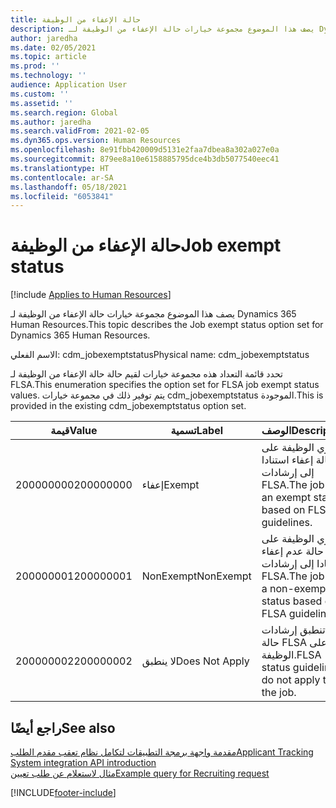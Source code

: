 ```yaml
---
title: حالة الإعفاء من الوظيفة
description: يصف هذا الموضوع مجموعة خيارات حالة الإعفاء من الوظيفة لـ Dynamics 365 Human Resources.
author: jaredha
ms.date: 02/05/2021
ms.topic: article
ms.prod: ''
ms.technology: ''
audience: Application User
ms.custom: ''
ms.assetid: ''
ms.search.region: Global
ms.author: jaredha
ms.search.validFrom: 2021-02-05
ms.dyn365.ops.version: Human Resources
ms.openlocfilehash: 8e91fbb420009d5131e2faa7dbea8a302a027e0a
ms.sourcegitcommit: 879ee8a10e6158885795dce4b3db5077540eec41
ms.translationtype: HT
ms.contentlocale: ar-SA
ms.lasthandoff: 05/18/2021
ms.locfileid: "6053841"
---
```

# <a name="job-exempt-status"></a><span data-ttu-id="e8309-103">حالة الإعفاء من الوظيفة</span><span class="sxs-lookup"><span data-stu-id="e8309-103">Job exempt status</span></span>

[!include [Applies to Human Resources](../includes/applies-to-hr.md)]

<span data-ttu-id="e8309-104">يصف هذا الموضوع مجموعة خيارات حالة الإعفاء من الوظيفة لـ Dynamics 365 Human Resources.</span><span class="sxs-lookup"><span data-stu-id="e8309-104">This topic describes the Job exempt status option set for Dynamics 365 Human Resources.</span></span>

<span data-ttu-id="e8309-105">الاسم الفعلي: cdm_jobexemptstatus</span><span class="sxs-lookup"><span data-stu-id="e8309-105">Physical name: cdm_jobexemptstatus</span></span>

<span data-ttu-id="e8309-106">تحدد قائمة التعداد هذه مجموعة خيارات لقيم حالة حالة الإعفاء من الوظيفة لـ FLSA.</span><span class="sxs-lookup"><span data-stu-id="e8309-106">This enumeration specifies the option set for FLSA job exempt status values.</span></span> <span data-ttu-id="e8309-107">يتم توفير ذلك في مجموعة خيارات cdm_jobexemptstatus الموجودة.</span><span class="sxs-lookup"><span data-stu-id="e8309-107">This is provided in the existing cdm_jobexemptstatus option set.</span></span>

| <span data-ttu-id="e8309-108">قيمة</span><span class="sxs-lookup"><span data-stu-id="e8309-108">Value</span></span> | <span data-ttu-id="e8309-109">تسمية</span><span class="sxs-lookup"><span data-stu-id="e8309-109">Label</span></span> | <span data-ttu-id="e8309-110">الوصف</span><span class="sxs-lookup"><span data-stu-id="e8309-110">Description</span></span> |
| --- | --- | --- |
| <span data-ttu-id="e8309-111">200000000</span><span class="sxs-lookup"><span data-stu-id="e8309-111">200000000</span></span> | <span data-ttu-id="e8309-112">إعفاء</span><span class="sxs-lookup"><span data-stu-id="e8309-112">Exempt</span></span> | <span data-ttu-id="e8309-113">تحتوي الوظيفة على حالة إعفاء استنادا إلى إرشادات FLSA.</span><span class="sxs-lookup"><span data-stu-id="e8309-113">The job has an exempt status based on FLSA guidelines.</span></span> |
| <span data-ttu-id="e8309-114">200000001</span><span class="sxs-lookup"><span data-stu-id="e8309-114">200000001</span></span> | <span data-ttu-id="e8309-115">NonExempt</span><span class="sxs-lookup"><span data-stu-id="e8309-115">NonExempt</span></span> | <span data-ttu-id="e8309-116">تحتوي الوظيفة على حالة عدم إعفاء استنادا إلى إرشادات FLSA.</span><span class="sxs-lookup"><span data-stu-id="e8309-116">The job has a non-exempt status based on FLSA guidelines.</span></span> |
| <span data-ttu-id="e8309-117">200000002</span><span class="sxs-lookup"><span data-stu-id="e8309-117">200000002</span></span> | <span data-ttu-id="e8309-118">لا ينطبق</span><span class="sxs-lookup"><span data-stu-id="e8309-118">Does Not Apply</span></span> | <span data-ttu-id="e8309-119">لا تنطبق إرشادات حالة FLSA على الوظيفة.</span><span class="sxs-lookup"><span data-stu-id="e8309-119">FLSA status guidelines do not apply to the job.</span></span> |

## <a name="see-also"></a><span data-ttu-id="e8309-120">راجع أيضًا</span><span class="sxs-lookup"><span data-stu-id="e8309-120">See also</span></span>

[<span data-ttu-id="e8309-121">مقدمة واجهة برمجة التطبيقات لتكامل نظام تعقب مقدم الطلب</span><span class="sxs-lookup"><span data-stu-id="e8309-121">Applicant Tracking System integration API introduction</span></span>](hr-admin-integration-ats-api-introduction.md)<br>
[<span data-ttu-id="e8309-122">مثال لاستعلام عن طلب تعيين</span><span class="sxs-lookup"><span data-stu-id="e8309-122">Example query for Recruiting request</span></span>](hr-admin-integration-ats-api-recruiting-request-example-query.md)


[!INCLUDE[footer-include](../includes/footer-banner.md)]